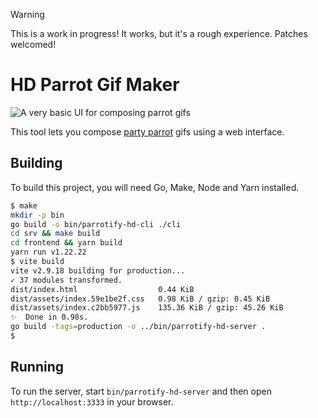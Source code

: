 > [!WARNING]
> This is a work in progress!  It works, but it's a rough experience. Patches welcomed!

# HD Parrot Gif Maker

![A very basic UI for composing parrot gifs](.github/readme/screenshot.png)

This tool lets you compose [party parrot](https://cultofthepartyparrot.com) gifs using a web interface.

## Building

To build this project, you will need Go, Make, Node and Yarn installed.

```bash
$ make
mkdir -p bin
go build -o bin/parrotify-hd-cli ./cli
cd srv && make build
cd frontend && yarn build
yarn run v1.22.22
$ vite build
vite v2.9.18 building for production...
✓ 37 modules transformed.
dist/index.html                  0.44 KiB
dist/assets/index.59e1be2f.css   0.98 KiB / gzip: 0.45 KiB
dist/assets/index.c2bb5977.js    135.36 KiB / gzip: 45.26 KiB
✨  Done in 0.98s.
go build -tags=production -o ../bin/parrotify-hd-server .
$
```

## Running

To run the server, start `bin/parrotify-hd-server` and then open `http://localhost:3333` in your browser.
